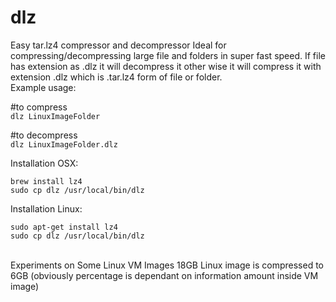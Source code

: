 # dlz
Easy tar.lz4 compressor and decompressor
Ideal for compressing/decompressing large file and folders in super fast speed.
If file has extension as .dlz it will decompress it other wise it will compress it with extension .dlz
which is  .tar.lz4 form of file or folder.
<br />
Example usage:<br />

#to compress <br />
```dlz LinuxImageFolder``` <br />


#to decompress <br />
```dlz LinuxImageFolder.dlz```


Installation OSX: <br />
```
brew install lz4
sudo cp dlz /usr/local/bin/dlz
```

Installation Linux: <br />
```
sudo apt-get install lz4
sudo cp dlz /usr/local/bin/dlz
```

<br />
Experiments on Some Linux VM Images
18GB Linux image is compressed to 6GB (obviously percentage is dependant on information amount inside VM image)
